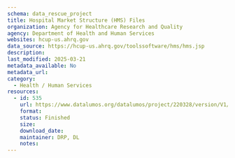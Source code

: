 ```yaml
---
schema: data_rescue_project 
title: Hospital Market Structure (HMS) Files
organization: Agency for Healthcare Research and Quality
agency: Department of Health and Human Services
websites: hcup-us.ahrq.gov
data_source: https://hcup-us.ahrq.gov/toolssoftware/hms/hms.jsp
description: 
last_modified: 2025-03-21
metadata_available: No
metadata_url: 
category:
  - Health / Human Services
resources:
  - id: 535
    url: https://www.datalumos.org/datalumos/project/220328/version/V1/view
    format: 
    status: Finished
    size: 
    download_date: 
    maintainer: DRP, DL
    notes: 
---
```

